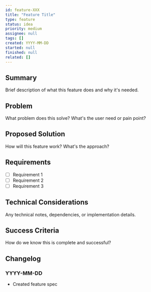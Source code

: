 ```yaml
---
id: feature-XXX
title: "Feature Title"
type: feature
status: idea
priority: medium
assignee: null
tags: []
created: YYYY-MM-DD
started: null
finished: null
related: []
---
```


## Summary

Brief description of what this feature does and why it's needed.

## Problem

What problem does this solve? What's the user need or pain point?

## Proposed Solution

How will this feature work? What's the approach?

## Requirements

- [ ] Requirement 1
- [ ] Requirement 2
- [ ] Requirement 3

## Technical Considerations

Any technical notes, dependencies, or implementation details.

## Success Criteria

How do we know this is complete and successful?

## Changelog

### YYYY-MM-DD
- Created feature spec
